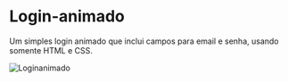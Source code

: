 # Login-animado 
Um simples login animado que inclui campos para email e senha, usando somente HTML e CSS. 


![Loginanimado](https://github.com/gabisanttos/Login-animado/assets/143444383/89b67cf6-137d-4782-8a4f-695781a3e8bf)

